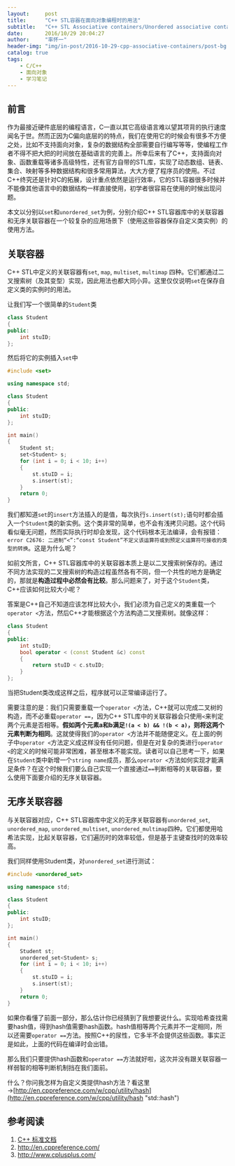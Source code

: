 ```yaml
---
layout:     post
title:      "C++ STL容器在面向对象编程时的用法"
subtitle:   "C++ STL Associative containers/Unordered associative containers"
date:       2016/10/29 20:04:27 
author:     "率怀一"
header-img: "img/in-post/2016-10-29-cpp-associative-containers/post-bg.jpg"
catalog: true
tags:
    - C/C++
    - 面向对象
    - 学习笔记
---
```


## 前言 ##

作为最接近硬件底层的编程语言，C一直以其它高级语言难以望其项背的执行速度闻名于世。然而正因为C偏向底层的的特点，我们在使用它的时候会有很多不方便之处，比如不支持面向对象，复杂的数据结构全部需要自行编写等等，使编程工作者不得不把大把的时间放在基础语言的完善上。所幸后来有了C++，支持面向对象、函数重载等诸多高级特性，还有官方自带的STL库，实现了动态数组、链表、集合、映射等多种数据结构和很多常用算法，大大方便了程序员的使用。不过C++终究还是针对C的拓展，设计重点依然是运行效率，它的STL容器很多时候并不能像其他语言中的数据结构一样直接使用，初学者很容易在使用的时候出现问题。

本文以分别以`set`和`unordered_set`为例，分别介绍C++ STL容器库中的关联容器和无序关联容器在一个较复杂的应用场景下（使用这些容器保存自定义类实例）的使用方法。

## 关联容器 ##

C++ STL中定义的关联容器有`set`, `map`, `multiset`, `multimap` 四种。它们都通过二叉搜索树（及其变型）实现，因此用法也都大同小异。这里仅仅说明`set`在保存自定义类的实例时的用法。

让我们写一个很简单的`Student`类

```c++
class Student
{
public:
	int stuID;
};
```

然后将它的实例插入`set`中

```c++
#include <set>

using namespace std;

class Student
{
public:
	int stuID;
};

int main()
{
	Student st;
	set<Student> s;
	for (int i = 0; i < 10; i++)
	{
		st.stuID = i;
		s.insert(st);
	}
	return 0;
}
```

我们都知道`set`的`insert`方法插入的是值，每次执行`s.insert(st);`语句时都会插入一个`Student`类的新实例。这个类非常的简单，也不会有浅拷贝问题。这个代码看似毫无问题，然而实际执行时却会发现，这个代码根本无法编译，会有报错：`error C2676: 二进制“<”:“const Student”不定义该运算符或到预定义运算符可接收的类型的转换`。这是为什么呢？

如前文所言，C++ STL容器库中的关联容器本质上是以二叉搜索树保存的。通过不同方法实现的二叉搜索树的构造过程虽然各有不同，但一个共性的地方是确定的，那就是**构造过程中必然会有比较**。那么问题来了，对于这个`Student`类，C++应该如何比较大小呢？

答案是C++自己不知道应该怎样比较大小，我们必须为自己定义的类重载一个`operator <`方法，然后C++才能根据这个方法构造二叉搜索树。就像这样：

```c++
class Student
{
public:
	int stuID;
	bool operator < (const Student &c) const
	{
		return stuID < c.stuID;
	}
};
```

当把Student类改成这样之后，程序就可以正常编译运行了。

需要注意的是：我们只需要重载一个`operator <`方法，C++就可以完成二叉树的构造，而不必重载`operator ==`，因为C++ STL库中的关联容器会只使用`<`来判定两个元素是否相等。**假如两个元素a和b满足`!(a < b) && !(b < a)`，则将这两个元素判断为相同**。这就使得我们的`operator <`方法并不能随便定义。在上面的例子中`operator <`方法定义成这样没有任何问题，但是在对复杂的类进行`operator <`的定义的时候可能非常困难，甚至根本不能实现。读者可以自己思考一下，如果在`Student`类中新增一个`string name`成员，那么`operator <`方法如何实现才能满足条件？在这个时候我们要么自己实现一个直接通过`==`判断相等的关联容器，要么使用下面要介绍的无序关联容器。

## 无序关联容器 ##

与关联容器对应，C++ STL容器库中定义的无序关联容器有`unordered_set`, `unordered_map`, `unordered_multiset`, `unordered_multimap`四种。它们都使用哈希法实现，比起关联容器，它们遍历时的效率较低，但是基于主键查找时的效率较高。

我们同样使用Student类，对`unordered_set`进行测试：

```c++
#include <unordered_set>

using namespace std;

class Student
{
public:
	int stuID;
};

int main()
{
	Student st;
	unordered_set<Student> s;
	for (int i = 0; i < 10; i++)
	{
		st.stuID = i;
		s.insert(st);
	}
	return 0;
}
```

如果你看懂了前面一部分，那么估计你已经猜到了我想要说什么。实现哈希查找需要hash值，得到hash值需要hash函数。hash值相等两个元素并不一定相同，所以还需要`operator ==`方法。按照C++的尿性，它多半不会提供这些函数。事实正是如此，上面的代码在编译时会出错。

那么我们只要提供hash函数和`operator ==`方法就好啦，这次并没有跟关联容器一样弱智的相等判断机制挡在我们面前。

什么？你问我怎样为自定义类提供hash方法？看这里→[http://en.cppreference.com/w/cpp/utility/hash](http://en.cppreference.com/w/cpp/utility/hash "std::hash")

## 参考阅读 ##

1. [C++ 标准文档](http://www.open-std.org/jtc1/sc22/wg21/)
2. http://en.cppreference.com/
3. http://www.cplusplus.com/